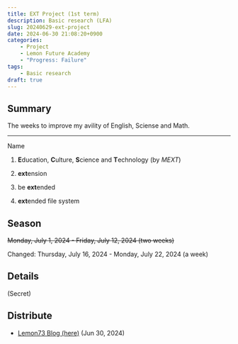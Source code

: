 ```yaml
---
title: EXT Project (1st term)
description: Basic research (LFA)
slug: 20240629-ext-project
date: 2024-06-30 21:08:20+0900
categories:
    - Project
    - Lemon Future Academy
    - "Progress: Failure"
tags:
    - Basic research
draft: true
---
```


## Summary
The weeks to improve my avility of English, Sciense and Math.

---
Name
1. **E**ducation, **C**ulture, **S**cience and **T**echnology (by *MEXT*)

1. **ext**ension

1. be **ext**ended

1. **ext**ended file system

## Season
~~Monday, July 1, 2024 - Friday, July 12, 2024 (two weeks)~~

Changed: Thursday, July 16, 2024 - Monday, July 22, 2024 (a week)

## Details
(Secret)

## Distribute
- [Lemon73 Blog (here)](./) (Jun 30, 2024)
